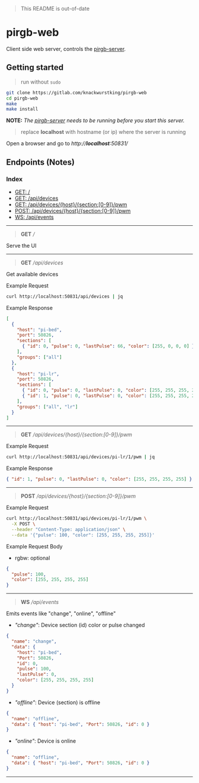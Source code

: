 > This README is out-of-date

# pirgb-web

Client side web server, controls the [pirgb-server](http://gitlab.com/knackwurstking/pirgb-server.git).

## Getting started

> run without `sudo`

```bash
git clone https://gitlab.com/knackwurstking/pirgb-web
cd pirgb-web
make
make install
```

**NOTE:** _The [pirgb-server](https://gitlab.com/knackwurstking/pirgb-server.git) needs to be running before you start this server._

> replace **localhost** with hostname (or ip) where the server is running

Open a browser and go to _http://**localhost**:50831/_

## Endpoints (Notes)

### Index

- [GET: /](#endpoint-ui)
- [GET: /api/devices](#endpoint-api-devices)
- [GET: /api/devices/{host}/{section:\[0-9\]}/pwm](#endpoint-api-get-pwm)
- [POST: /api/devices/{host}/{section:\[0-9\]}/pwm](#endpoint-api-post-pwm)
- [WS: /api/events](#endpoint-api-events)

---

<a id="endpoint-ui"></a>

> **GET** _/_

Serve the UI

---

<a id="endpoint-api-devices"></a>

> **GET** _/api/devices_

Get available devices

Example Request

```sh
curl http://localhost:50831/api/devices | jq
```

Example Response

```json
[
  {
    "host": "pi-bed",
    "port": 50826,
    "sections": [
      { "id": 0, "pulse": 0, "lastPulse": 66, "color": [255, 0, 0, 0] }
    ],
    "groups": ["all"]
  },
  {
    "host": "pi-lr",
    "port": 50826,
    "sections": [
      { "id": 0, "pulse": 0, "lastPulse": 0, "color": [255, 255, 255, 255] },
      { "id": 1, "pulse": 0, "lastPulse": 0, "color": [255, 255, 255, 255] }
    ],
    "groups": ["all", "lr"]
  }
]
```

---

<a id="endpoint-api-get-pwm"></a>

> **GET** _/api/devices/{host}/{section:[0-9]}/pwm_

Example Request

```sh
curl http://localhost:50831/api/devices/pi-lr/1/pwm | jq
```

Example Response

```json
{ "id": 1, "pulse": 0, "lastPulse": 0, "color": [255, 255, 255, 255] }
```

---

<a id="endpoint-api-post-pwm"></a>

> **POST** _/api/devices/{host}/{section:[0-9]}/pwm_

Example Request

```sh
curl http://localhost:50831/api/devices/pi-lr/1/pwm \
  -X POST \
  --header "Content-Type: application/json" \
  --data '{"pulse": 100, "color": [255, 255, 255, 255]}'
```

Example Request Body

* rgbw: optional


```json
{
  "pulse": 100,
  "color": [255, 255, 255, 255]
}
```

---

<a id="endpoint-api-events"></a>

> **WS** _/api/events_

Emits events like "change", "online", "offline"

- _"change"_: Device section (id) color or pulse changed

```json
{
  "name": "change",
  "data": {
    "host": "pi-bed",
    "Port": 50826,
    "id": 0,
    "pulse": 100,
    "lastPulse": 0,
    "color": [255, 255, 255, 255]
  }
}
```

- _"offline"_: Device (section) is offline

```json
{
  "name": "offline",
  "data": { "host": "pi-bed", "Port": 50826, "id": 0 }
}
```

- _"online"_: Device is online

```json
{
  "name": "offline",
  "data": { "host": "pi-bed", "Port": 50826, "id": 0 }
}
```

---

